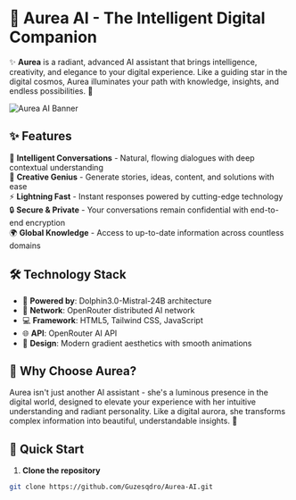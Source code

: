 # 🌟 Aurea AI - The Intelligent Digital Companion

✨ **Aurea** is a radiant, advanced AI assistant that brings intelligence, creativity, and elegance to your digital experience. Like a guiding star in the digital cosmos, Aurea illuminates your path with knowledge, insights, and endless possibilities. 🚀

![Aurea AI Banner](https://placehold.co/800x300/1e293b/38bdf8?text=Aurea+AI+-+Intelligent+Assistant)

## ✨ Features

💫 **Intelligent Conversations** - Natural, flowing dialogues with deep contextual understanding  
🎨 **Creative Genius** - Generate stories, ideas, content, and solutions with ease  
⚡ **Lightning Fast** - Instant responses powered by cutting-edge technology  
🔒 **Secure & Private** - Your conversations remain confidential with end-to-end encryption  
🌍 **Global Knowledge** - Access to up-to-date information across countless domains  

## 🛠️ Technology Stack

- 🐬 **Powered by**: Dolphin3.0-Mistral-24B architecture
- 🔗 **Network**: OpenRouter distributed AI network
- 💻 **Framework**: HTML5, Tailwind CSS, JavaScript
- 🌐 **API**: OpenRouter AI API
- 🎨 **Design**: Modern gradient aesthetics with smooth animations

## 🎯 Why Choose Aurea?

Aurea isn't just another AI assistant - she's a luminous presence in the digital world, designed to elevate your experience with her intuitive understanding and radiant personality. Like a digital aurora, she transforms complex information into beautiful, understandable insights. 🌈

## 🚀 Quick Start

1. **Clone the repository**
```bash
git clone https://github.com/Guzesqdro/Aurea-AI.git
